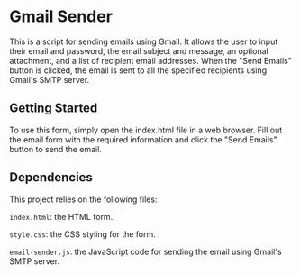 # Gmail Sender

This is a script for sending emails using Gmail. It allows the user to input their email and password, the email subject and message, an optional attachment, and a list of recipient email addresses. When the "Send Emails" button is clicked, the email is sent to all the specified recipients using Gmail's SMTP server.

## Getting Started

To use this form, simply open the index.html file in a web browser. Fill out the email form with the required information and click the "Send Emails" button to send the email.

## Dependencies

This project relies on the following files:

```index.html```: the HTML form.

```style.css```: the CSS styling for the form.

```email-sender.js```: the JavaScript code for sending the email using Gmail's SMTP server.
